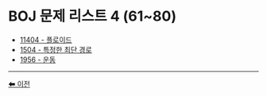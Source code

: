 # BOJ 문제 리스트 4 (61~80)

- [11404 - 플로이드](./11404.md)
- [1504 - 특정한 최단 경로](./1504.md)
- [1956 - 운동](./1956.md)

---

[⬅ 이전](../README.md)